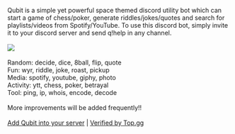 Qubit is a simple yet powerful space themed discord utility bot which can start a game of chess/poker, generate riddles/jokes/quotes and search for playlists/videos from Spotify/YouTube. To use this discord bot, simply invite it to your discord server and send q!help in any channel.</br></br>
![](https://cdn.discordapp.com/attachments/727146283097260084/873224490425913374/demo.gif)</br></br>
Random: decide, dice, 8ball, flip, quote</br>
Fun: wyr, riddle, joke, roast, pickup</br>
Media: spotify, youtube, giphy, photo</br>
Activity: ytt, chess, poker, betrayal</br>
Tool: ping, ip, whois, encode, decode</br></br>
More improvements will be added frequently!!</br></br>
 [Add Qubit into your server](https://dsc.gg/qubit) | [Verified by Top.gg](https://top.gg/bot/826031374766440459)
